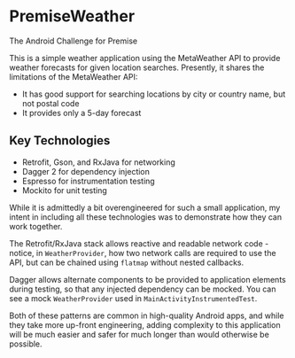 # PremiseWeather
The Android Challenge for Premise

This is a simple weather application using the MetaWeather API to provide weather forecasts for given location searches.
Presently, it shares the limitations of the MetaWeather API:
  - It has good support for searching locations by city or country name, but not postal code
  - It provides only a 5-day forecast
  
## Key Technologies
  - Retrofit, Gson, and RxJava for networking
  - Dagger 2 for dependency injection
  - Espresso for instrumentation testing
  - Mockito for unit testing
  
While it is admittedly a bit overengineered for such a small application, my intent in including all these technologies was to demonstrate how they can work together.

The Retrofit/RxJava stack allows reactive and readable network code - notice, in `WeatherProvider`, how two network calls are required to use the API, but can be chained using `flatmap` without nested callbacks.

Dagger allows alternate components to be provided to application elements during testing, so that any injected dependency can be mocked. You can see a mock `WeatherProvider` used in `MainActivityInstrumentedTest`.

Both of these patterns are common in high-quality Android apps, and while they take more up-front engineering, adding complexity to this application will be much easier and safer for much longer than would otherwise be possible.
